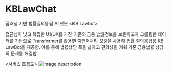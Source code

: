 # KBLawChat
딥러닝 기반 법률질의응답 AI 챗봇 &lt;KB Lawbot>

접근성이 낮고 복잡한 UI/UX를 가진 기존의 금융 법률정보를 보완하고자 크롤링한 데이터를 기반으로 Transformer를 활용한 자연어처리 모델을 사용해 법률 질의응답용 KB LawBot을 제공함. 이를 통해 법률상담 폭을 넓히고 편의성을 키워 기존 금융법률 상담의 문제를 해결함 

<서비스 흐름도>
![image description](https://i.esdrop.com/d/f/AsoXe0bFDo/RdDVClv6ae.png)
